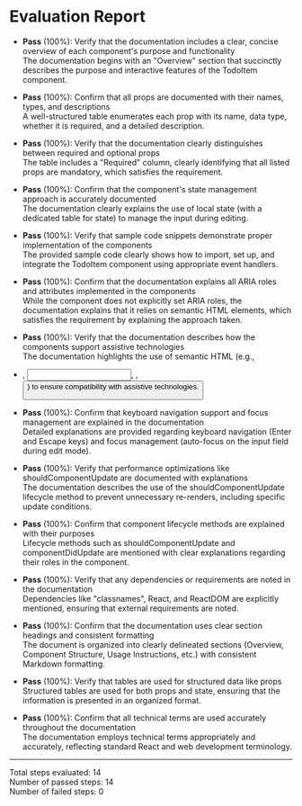 # Evaluation Report

- **Pass** (100%): Verify that the documentation includes a clear, concise overview of each component's purpose and functionality  
  The documentation begins with an "Overview" section that succinctly describes the purpose and interactive features of the TodoItem component.

- **Pass** (100%): Confirm that all props are documented with their names, types, and descriptions  
  A well-structured table enumerates each prop with its name, data type, whether it is required, and a detailed description.

- **Pass** (100%): Verify that the documentation clearly distinguishes between required and optional props  
  The table includes a "Required" column, clearly identifying that all listed props are mandatory, which satisfies the requirement.

- **Pass** (100%): Confirm that the component's state management approach is accurately documented  
  The documentation clearly explains the use of local state (with a dedicated table for state) to manage the input during editing.

- **Pass** (100%): Verify that sample code snippets demonstrate proper implementation of the components  
  The provided sample code clearly shows how to import, set up, and integrate the TodoItem component using appropriate event handlers.

- **Pass** (100%): Confirm that the documentation explains all ARIA roles and attributes implemented in the components  
  While the component does not explicitly set ARIA roles, the documentation explains that it relies on semantic HTML elements, which satisfies the requirement by explaining the approach taken.

- **Pass** (100%): Verify that the documentation describes how the components support assistive technologies  
  The documentation highlights the use of semantic HTML (e.g., <li>, <input>, <label>, <button>) to ensure compatibility with assistive technologies.

- **Pass** (100%): Confirm that keyboard navigation support and focus management are explained in the documentation  
  Detailed explanations are provided regarding keyboard navigation (Enter and Escape keys) and focus management (auto-focus on the input field during edit mode).

- **Pass** (100%): Verify that performance optimizations like shouldComponentUpdate are documented with explanations  
  The documentation describes the use of the shouldComponentUpdate lifecycle method to prevent unnecessary re-renders, including specific update conditions.

- **Pass** (100%): Confirm that component lifecycle methods are explained with their purposes  
  Lifecycle methods such as shouldComponentUpdate and componentDidUpdate are mentioned with clear explanations regarding their roles in the component.

- **Pass** (100%): Verify that any dependencies or requirements are noted in the documentation  
  Dependencies like "classnames", React, and ReactDOM are explicitly mentioned, ensuring that external requirements are noted.

- **Pass** (100%): Confirm that the documentation uses clear section headings and consistent formatting  
  The document is organized into clearly delineated sections (Overview, Component Structure, Usage Instructions, etc.) with consistent Markdown formatting.

- **Pass** (100%): Verify that tables are used for structured data like props  
  Structured tables are used for both props and state, ensuring that the information is presented in an organized format.

- **Pass** (100%): Confirm that all technical terms are used accurately throughout the documentation  
  The documentation employs technical terms appropriately and accurately, reflecting standard React and web development terminology.

---

Total steps evaluated: 14  
Number of passed steps: 14  
Number of failed steps: 0